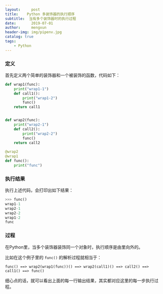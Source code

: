 ```yaml
---
layout:     post
title:    Python 多装饰器的执行顺序
subtitle:  当有多个装饰器时的执行过程
date:       2019-07-01
author:     mengxun
header-img: img/pipenv.jpg
catalog: true
tags:
    - Python
---
```


### 定义

首先定义两个简单的装饰器和一个被装饰的函数，代码如下：

```python
def wrap1(func):
	print("wrap1-1")
	def call1():
		print("wrap1-2")
		func()
	return call1


def wrap2(func):
	print("wrap2-1")
	def call2():
		print("wrap2-2")
		func()
	return call2
	
@wrap2
@wrap1
def func():
	print("func")
```

### 执行结果

执行上述代码，会打印出如下结果：

```python
>>> func()
wrap1-1
wrap2-1
wrap2-2
wrap1-2
func
```

### 过程

在Python里，当多个装饰器装饰同一个对象时，执行顺序是由里向外的。

比如在这个例子里的 `func()`  的解析过程就相当于：

 `func() ==> wrap2(wrap1(func))() ==> wrap2(call1)() ==> call2() ==> call1() ==> func()`

细心点的话，就可以看出上面的每一行输出结果，其实都对应这里的每一步执行过程。

